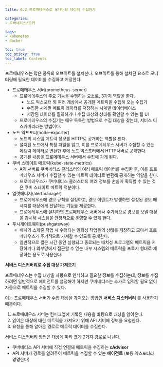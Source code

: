 ```yaml
---
title: 6.2 프로메테우스로 모니터링 데이터 수집하기

categories:
- 쿠버네티스/도커

tags:
- kubenetes
- docker

toc: true
toc_sticky: true
toc_label: Contents
---
```


프로메테우스는 많은 종류의 오브젝트를 설치한다. 오브젝트를 통해 설치된 요소로 모니터링에 필요한 데이터를 수집하고 저장한다.

* 프로메테우스 서버(prometheus-server)
  * 프로메테우스의 주요 기능을 수행하는 요소로, 3가지 역할을 한다.
    * 노드 익스포터 외 여러 개상에서 공개된 메트릭을 수집해 오는 수집기
    * 수집한 시계열 메트릭 데이터를 저장하는 시계열 데이터베이스
    * 저장된 데이터를 질의하거나 수집 대상의 상태를 확인할 수 있는 웹 UI
  * 프로메테우스의 수집기는 매우 독특한 방법으로 수집 대상을 찾는데, 서비스 디스커버리라는 방법이다.
* 노드 익프포터(node-exporter)
  * 노드의 시스템 메트릭 정보를 HTTP로 공개하는 역할을 한다.
  * 설치된 노드에서 특정 파일을 읽고, 이를 프로메테우스 서버가 수집할 수 있는 메트릭 데이터로 변환한 후에 노드 익스포터에서 HTTP서버로 공개한다.
  * 공개된 내용을 프로메테우스 서버에서 수집해 가게 된다.
* 쿠버 스테이트 메트릭(kube-state-metrics)
  * API 서버로 쿠버네티스 클러스터의 여러 메트릭 데이터를 수집한 후, 이를 프로메테우스 서버가 수집할 수 있는 메트릭 데이터로 변환해 공개하는 역할을 한다.
  * 프로메테우스가 쿠버네티스 클러스터의 여러 정보를 손쉽게 획득할 수 있는 것은 쿠버 스테이트 메트릭 덕분이다.
* 얼럿매니저(alertmanager)
  * 프로메테우스에 경보 규칙을 설정하고, 경보 이벤트가 발생하면 설정된 경보 메시지를 대상에게 전달하는 기능을 제공한다.
  * 프로메테우스에 설치하면 프로메테우스 서버에서 주기적으로 경보를 보낼 대상을 감시해 시스템을 안정적으로 운영할 수 있게 한다.
* 푸시게이트웨이(pushgateway)
  * 배치와 스케줄 작업 시 수행되는 일회성 작업들의 상태를 저장하고 모아서 프로메테우스가 주기적으로 가져갈 수 있도록 공개한다.
  * 일반적으로 짧은 시간 동안 실행되고 종료되는 배치성 프로그램의 메트릭을 저장하거나 외부망에서 접근할 수 없는 내부 시스템의 메트릭을 프록시 형대로 제공하는 용도로 사용한다.

**서비스 디스커버리로 수집 대상 가져오기**

프로메테우스는 수집 대상을 자동으로 인식하고 필요한 정보를 수집하는데, 정보를 수집하려면 일반적으로 에이전트를 설정해야 하지만 쿠버네티스는 추가로 입력할 필요 없이 자동으로 메트릭을 수집할 수 있다.

이는 프로메테우스 서버가 수집 대상을 가져오는 방법인 **서비스 디스커버리** 를 사용하기 때문이다.

1. 프로메테우스 서버는 컨피그맵에 기록된 내용을 바탕으로 대상을 읽어온다.
2. 읽어온 대상에 대한 메트릭을 가져오기 위해 API 서버에 정보를 요청한다.
3. 요청을 통해 알아온 경로로 메트릭 데이터를 수집한다.

서비스 디스커버리 방법은 대상에 따라 크게 2가지 경로로 나뉜다.

* 쿠버네티스 API 서버에 직접 연결돼 메트릭을 수집하는 **cAdvisor**
* API 서버가 경로를 알려주어 메트릭을 수집할 수 있는 **에이전트** (보통 익스포터라 명명한다)